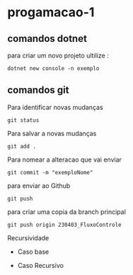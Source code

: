 # progamacao-1

## comandos dotnet

para criar um novo projeto ultilize :
```
dotnet new console -n exemplo
```


## comandos git

Para identificar novas mudanças
```
git status
```
Para salvar a novas mudanças
```
git add .
```
Para nomear a alteracao que vai enviar

``` 
git commit -m "exemploNome"
```
para enviar ao Github
```
git push

```
para criar uma copia da branch principal
```
git push origin 230403_FluxoControle
```

Recursividade

- Caso base

- Caso Recursivo